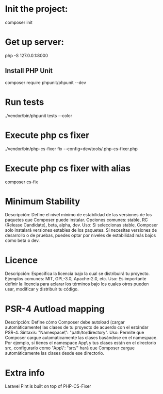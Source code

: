 # Init the project:
composer init

# Get up server:
php -S 127.0.0.1:8000

## Install PHP Unit
composer require phpunit/phpunit --dev

# Run tests
./vendor/bin/phpunit tests --color

# Execute php cs fixer
./vendor/bin/php-cs-fixer fix --config=dev/tools/.php-cs-fixer.php

# Execute php cs fixer with alias
composer cs-fix

# Minimum Stability
Descripción: Define el nivel mínimo de estabilidad de las versiones de los paquetes que Composer puede instalar.
Opciones comunes: stable, RC (Release Candidate), beta, alpha, dev.
Uso: Si seleccionas stable, Composer solo instalará versiones estables de los paquetes. Si necesitas versiones de desarrollo o de pruebas, puedes optar por niveles de estabilidad más bajos como beta o dev.

# Licence
Descripción: Especifica la licencia bajo la cual se distribuirá tu proyecto.
Ejemplos comunes: MIT, GPL-3.0, Apache-2.0, etc.
Uso: Es importante definir la licencia para aclarar los términos bajo los cuales otros pueden usar, modificar y distribuir tu código.

# PSR-4 Autload mapping
Descripción: Define cómo Composer debe autoload (cargar automáticamente) las clases de tu proyecto de acuerdo con el estándar PSR-4.
Sintaxis: "Namespace\\": "path/to/directory".
Uso: Permite que Composer cargue automáticamente las clases basándose en el namespace. Por ejemplo, si tienes el namespace App\\ y tus clases están en el directorio src, configurarlo como "App\\": "src/" hará que Composer cargue automáticamente las clases desde ese directorio.

# Extra info
Laravel Pint is built on top of PHP-CS-Fixer